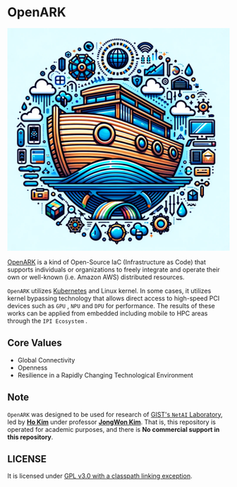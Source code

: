 # OpenARK

![OpenARK Logo](assets/logo.webp)

[OpenARK](https://github.com/SmartX-Team/openark) is a kind of Open-Source IaC (Infrastructure as Code) that supports individuals or organizations to freely integrate and operate their own or well-known (i.e. Amazon AWS) distributed resources.

`OpenARK` utilizes [Kubernetes](https://kubernetes.io/) and Linux kernel. In some cases, it utilizes kernel bypassing technology that allows direct access to high-speed PCI devices such as `GPU` , `NPU` and `DPU` for performance. The results of these works can be applied from embedded including mobile to HPC areas through the `IPI Ecosystem` .

## Core Values

- Global Connectivity
- Openness
- Resilience in a Rapidly Changing Technological Environment

## Note

`OpenARK` was designed to be used for research of [GIST's `NetAI` Laboratory](https://netai.smartx.kr/), led by [**Ho Kim**](https://github.com/kerryeon) under professor [**JongWon Kim**](https://netai.smartx.kr/people/professor). That is, this repository is operated for academic purposes, and there is **No commercial support in this repository**.

## LICENSE

It is licensed under [GPL v3.0 with a classpath linking exception](LICENSE).
